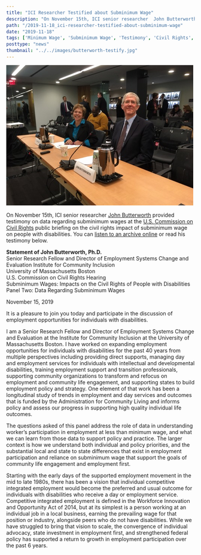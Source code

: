 ```yaml
---
title: "ICI Researcher Testified about Subminimum Wage"
description: "On November 15th, ICI senior researcher  John Butterworth provided testimony on data regarding subminimum wages at the U.S. Commission on Civil Rights public briefing on the civil rights impact of subminimum wage on people with disabilities."
path: "/2019-11-18_ici-researcher-testified-about-subminimum-wage"
date: "2019-11-18"
tags: ['Minimum Wage', 'Subminimum Wage', 'Testimony', 'Civil Rights', 'Community Inclusion']
posttype: "news"
thumbnail: "../../images/butterworth-testify.jpg"
---
```


![ ICI senior researcher John Butterworth](../../images/butterworth-testify.jpg)

On November 15th, ICI senior researcher [John Butterworth](https://www.communityinclusion.org/staff.php?staff_id=2) provided testimony on data regarding subminimum wages at the [U.S. Commission on Civil Rights](https://www.usccr.gov/) public briefing on the civil rights impact of subminimum wage on people with disabilities. You can [listen to an archive online](https://docreader.readspeaker.com/docreader/?jsmode=1&cid=btieo&lang=en_us&url=https%3A%2F%2Fwww.usccr.gov%2Fpress%2F2019%2F11-05-Agenda-Subminimum-Wages.pdf&referer=https%3A%2F%2Fwww.usccr.gov%2FArchives%2F&v=Google%20Inc.) or read his testimony below.

**Statement of John Butterworth, Ph.D.**  
Senior Research Fellow and Director of Employment Systems Change and Evaluation Institute for Community Inclusion  
University of Massachusetts Boston  
U.S. Commission on Civil Rights Hearing  
Subminimum Wages: Impacts on the Civil Rights of People with Disabilities
Panel Two: Data Regarding Subminimum Wages  

November 15, 2019

It is a pleasure to join you today and participate in the discussion of employment opportunities for individuals with disabilities.

I am a Senior Research Fellow and Director of Employment Systems Change and Evaluation at the Institute for Community Inclusion at the University of Massachusetts Boston. I have worked on expanding employment opportunities for individuals with disabilities for the past 40 years from multiple perspectives including providing direct supports, managing day and employment services for individuals with intellectual and developmental disabilities, training employment support and transition professionals, supporting community organizations to transform and refocus on employment and community life engagement, and supporting states to build employment policy and strategy. One element of that work has been a longitudinal study of trends in employment and day services and outcomes that is funded by the Administration for Community Living and informs policy and assess our progress in supporting high quality individual life outcomes.

The questions asked of this panel address the role of data in understanding worker’s participation in employment at less than minimum wage, and what we can learn from those data to support policy and practice. The larger context is how we understand both individual and policy priorities, and the substantial local and state to state differences that exist in employment participation and reliance on subminimum wage that support the goals of community life engagement and employment first.

Starting with the early days of the supported employment movement in the mid to late 1980s, there has been a vision that individual competitive integrated employment would become the preferred and usual outcome for individuals with disabilities who receive a day or employment service. Competitive integrated employment is defined in the Workforce Innovation and Opportunity Act of 2014, but at its simplest is a person working at an individual job in a local business, earning the prevailing wage for that position or industry, alongside peers who do not have disabilities. While we have struggled to bring that vision to scale, the convergence of individual advocacy, state investment in employment first, and strengthened federal policy has supported a return to growth in employment participation over the past 6 years.
